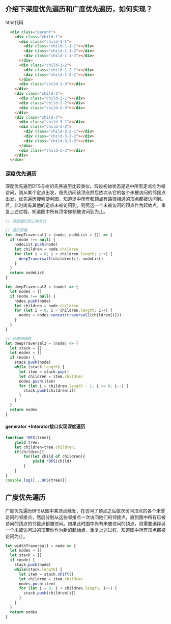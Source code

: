 ## 介绍下深度优先遍历和广度优先遍历，如何实现？

html代码

```html
  <div class="parent">
    <div class="child-1">
      <div class="child-1-1">
        <div class="child-1-1-1"></div>
        <div class="child-1-1-2"></div>
        <div class="child-1-1-3"></div>
      </div>
      <div class="child-1-2">
        <div class="child-1-2-1"></div>
        <div class="child-1-2-2"></div>
      </div>
      <div class="child-1-3"></div>
    </div>
    <div class="child-2">
      <div class="child-2-1"></div>
      <div class="child-2-2"></div>
      <div class="child-2-3"></div>
    </div>
    <div class="child-3">
      <div class="child-3-1"></div>
      <div class="child-3-2">
        <div class="child-3-2-1"></div>
        <div class="child-3-2-2"></div>
        <div class="child-3-2-3"></div>
      </div>
      <div class="child-3-3"></div>
    </div>
  </div>
```

### 深度优先遍历

深度优先遍历DFS与树的先序遍历比较类似。假设初始状态是途中所有定点均为被访问，则从某个定点出发，首先访问该顶点然后依次从它的各个未被访问的邻接点出发，优先遍历搜索便利图，知道途中所有和顶点有路径相通的顶点都被访问到。若，此时尚有其他的定点未被访问到，则另选一个未被访问的顶点作为起始点，重复上述过程，知道图中所有顶带你都被访问到为止。

```js
// 深度遍历的三种方式

// 递归思路
let deepTraversal1 = (node, nodeList = []) => {
  if (node !== null) {
    nodeList.push(node)
    let children = node.children
    for (let i = 0; i < children.length; i++) {
      deepTraversal1(children[i], nodeList)
    }
  }
  return nodeList
}

let deepTraversal2 = (node) => {
  let nodes = []
  if (node !== null) {
    nodes.push(node)
    let children = node.children
    for (let i = 0; i < children.length; i++) {
      nodes = nodes.concat(traversal2(children[i]))
    }
  }
}

// 非递归思路
let deepTraversal3 = (node) => {
  let stack = []
  let nodes = []
  if (node) {
    stack.push(node)
    while (stack.length) {
      let item = stack.pop()
      let children = item.children
      nodes.push(item)
      for (let i = children.length - 1; i >= 0; i--) {
        stack.push(children[i])
      }
    }
  }
  return nodes
}
```
#### generator +Interator接口实现深度遍历
```js
function *DFS(tree){
    yield tree;
    let children=tree.children;
    if(children){
        for(let child of children){
            yield *DFS(child)
        }
    }
}
console.log([...DFS(tree)])
```

## 广度优先遍历

广度优先遍历BFS从图中某顶点触发，在访问了顶点之后依次访问顶点的各个未曾访问的邻接点，然后分别从这些邻接点一次访问他们的邻接点，直到图中所有已被访问的顶点的邻接点都被访问。如果此时图中尚有未被访问的顶点，则需要选择另一个未被访问过的顶带你作为新的起始点，重复上述过程，知道图中所有顶点都被访问为止。

```js
let widthTraversal1 = node => {
  let nodes = []
  let stack = []
  if (node) {
    stack.push(node)
    while(stack.length) {
      let item = stack.shift()
      let children = item.children
      nodes.push(item)
      for (let i = 0; i < children.length; i++) {
        stack.push(children[i])
      }
    }
  }
  return nodes
}
```